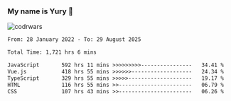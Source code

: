 ### My name is Yury 👋 
![codrwars](https://www.codewars.com/users/litury/badges/micro) 


<!--START_SECTION:waka-->

```txt
From: 28 January 2022 - To: 29 August 2025

Total Time: 1,721 hrs 6 mins

JavaScript       592 hrs 11 mins >>>>>>>>>----------------   34.41 %
Vue.js           418 hrs 55 mins >>>>>>-------------------   24.34 %
TypeScript       329 hrs 55 mins >>>>>--------------------   19.17 %
HTML             116 hrs 55 mins >>-----------------------   06.79 %
CSS              107 hrs 43 mins >>-----------------------   06.26 %
```

<!--END_SECTION:waka-->

